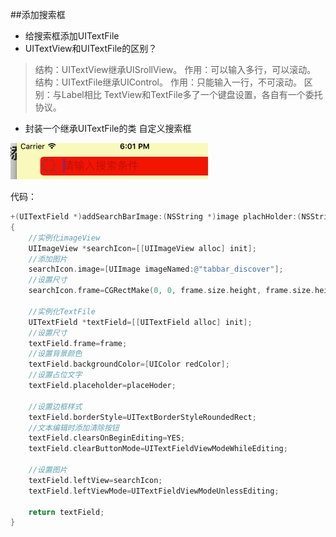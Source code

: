 ##添加搜索框
- 给搜索框添加UITextFile
 - UITextView和UITextFile的区别？
 >结构：UITextView继承UISrollView。 作用：可以输入多行，可以滚动。
 >结构：UITextFile继承UIControl。    作用：只能输入一行，不可滚动。
 >区别：与Label相比  TextView和TextFile多了一个键盘设置，各自有一个委托协议。
 
- 封装一个继承UITextFile的类 自定义搜索框

![](/assets/Snip20170925_3.png)

代码：

```objectivec
+(UITextField *)addSearchBarImage:(NSString *)image plachHolder:(NSString *)placeHoder frame:(CGRect)frame
{
    //实例化imageView
    UIImageView *searchIcon=[[UIImageView alloc] init];
    //添加图片
    searchIcon.image=[UIImage imageNamed:@"tabbar_discover"];
    //设置尺寸
    searchIcon.frame=CGRectMake(0, 0, frame.size.height, frame.size.height);
    
    //实例化TextFile
    UITextField *textField=[[UITextField alloc] init];
    //设置尺寸
    textField.frame=frame;
    //设置背景颜色
    textField.backgroundColor=[UIColor redColor];
    //设置占位文字
    textField.placeholder=placeHoder;
    
    //设置边框样式
    textField.borderStyle=UITextBorderStyleRoundedRect;
    //文本编辑时添加清除按钮
    textField.clearsOnBeginEditing=YES;
    textField.clearButtonMode=UITextFieldViewModeWhileEditing;
    
    //设置图片
    textField.leftView=searchIcon;
    textField.leftViewMode=UITextFieldViewModeUnlessEditing;
    
    return textField;
}
```

